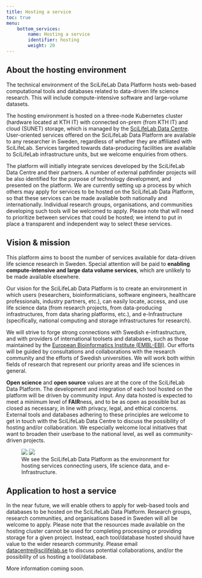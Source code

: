 ```yaml
---
title: Hosting a service
toc: true
menu:
    bottom_services:
        name: Hosting a service
        identifier: hosting
        weight: 20
---
```


## About the hosting environment

The technical environment of the SciLifeLab Data Platform hosts web-based computational tools and databases related to data-driven life science research. This will include compute-intensive software and large-volume datasets.

The hosting environment is hosted on a three-node Kubernetes cluster (hardware located at KTH IT) with connected on-prem (from KTH IT) and cloud (SUNET) storage, which is managed by the [SciLifeLab Data Centre](https://scilifelab.se/data). User-oriented services offered on the SciLifeLab Data Platform are available to any researcher in Sweden, regardless of whether they are affiliated with SciLifeLab. Services targeted towards data-producing facilities are available to SciLifeLab infrastructure units, but we welcome enquiries from others.

The platform will initially integrate services developed by the SciLifeLab Data Centre and their partners. A number of external pathfinder projects will be also identified for the purpose of technology development, and presented on the platform. We are currently setting up a process by which others may apply for services to be hosted on the SciLifeLab Data Platform, so that these services can be made available both nationally and internationally. Individual research groups, organisations, and communities developing such tools will be welcomed to apply. Please note that will need to prioritize between services that could be hosted; we intend to put in place a transparent and independent way to select these services.

## Vision & mission

This platform aims to boost the number of services available for data-driven life science research in Sweden. Special attention will be paid to **enabling compute-intensive and large data volume services**, which are unlikely to be made available elsewhere.

Our vision for the SciLifeLab Data Platform is to create an environment in which users (researchers, bioinformaticians, software engineers, healthcare professionals, industry partners, etc.), can easily locate, access, and use life science data (from research projects, from data-producing infrastructures, from data sharing platforms, etc.), and e-Infrastructure (specifically, national computing and storage infrastructures for research).

We will strive to forge strong connections with Swedish e-infrastructure, and with providers of international toolsets and databases, such as those maintained by the [European Bioinformatics Institute (EMBL-EBI)](https://www.ebi.ac.uk/). Our efforts will be guided by consultations and collaborations with the research community and the efforts of Swedish universities. We will work both within fields of research that represent our priority areas and life sciences in general.

**Open science** and **open source** values are at the core of the SciLifeLab Data Platform. The development and integration of each tool hosted on the platform will be driven by community input. Any data hosted is expected to meet a minimum level of **FAIR**ness, and to be as open as possible but as closed as necessary, in line with privacy, legal, and ethical concerns. External tools and databases adhering to these principles are welcome to get in touch with the SciLifeLab Data Centre to discuss the possibility of hosting and/or collaboration. We especially welcome local initiatives that want to broaden their userbase to the national level, as well as community-driven projects.

<figure class="my-3 figure w-100 text-center">
  <img src="/img/misc/users_data_einfra_illustration.png" class="figure-img img-fluid w-75 d-none d-xl-inline">
  <img src="/img/misc/users_data_einfra_illustration.png" class="figure-img img-fluid w-100 d-xl-none">
  <figcaption class="figure-caption">We see the SciLifeLab Data Platform as the environment for hosting services connecting users, life science data, and e-Infrastructure.</figcaption>
</figure>

## Application to host a service

In the near future, we will enable others to apply for web-based tools and databases to be hosted on the SciLifeLab Data Platform. Research groups, research communities, and organisations based in Sweden will all be welcome to apply. Please note that the resources made available on the hosting cluster cannot be used for completing processing or providing storage for a given project. Instead, each tool/database hosted should have value to the wider research community. Please email [datacentre@scilifelab.se](mailto:datacentre@scilifelab.se) to discuss potential collaborations, and/or the possibility of us hosting a tool/database.

<div class="card">
  <div class="card-body">
    <i class="bi bi-info-square"></i> More information coming soon.
  </div>
</div>
